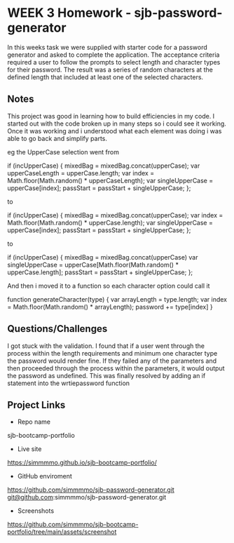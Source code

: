 # WEEK 3 Homework - sjb-password-generator
In this weeks task we were supplied with starter code for a password generator and asked to complete the application. 
The acceptance criteria required a user to follow the prompts to select length and character types for their password. The result was a series of random characters at the defined length that included at least one of the selected characters.

## Notes 
This project was good in learning how to build efficiencies in my code. I started out with the code broken up in many steps so i could see it working. Once it was working and i understood what each element was doing i was able to go back and simplify parts. 

eg the UpperCase selection went from 

if (incUpperCase) {
  mixedBag = mixedBag.concat(upperCase);
  var upperCaseLength = upperCase.length;
  var index = Math.floor(Math.random() * upperCaseLength);
  var singleUpperCase = upperCase[index];
  passStart = passStart + singleUpperCase;
};

to 

if (incUpperCase) {
  mixedBag = mixedBag.concat(upperCase);
  var index = Math.floor(Math.random() * upperCase.length);
  var singleUpperCase = upperCase[index];
  passStart = passStart + singleUpperCase;
};

to 

if (incUpperCase) {
  mixedBag = mixedBag.concat(upperCase)
  var singleUpperCase = upperCase[Math.floor(Math.random() * upperCase.length];
  passStart = passStart + singleUpperCase;
};

And then i moved it to a function so each character option could call it

function generateCharacter(type) {
  var arrayLength = type.length;
  var index = Math.floor(Math.random() * arrayLength);
  password += type[index]
}


## Questions/Challenges
I got stuck with the validation. I found that if a user went through the process within the length requirements and minimum one character type the password would render fine. If they failed any of the parameters and then proceeded through the process within the parameters, it would output the password as undefined. This was finally resolved by adding an if statement into the wrtiepassword function 

## Project Links

* Repo name

sjb-bootcamp-portfolio

* Live site

https://simmmmo.github.io/sjb-bootcamp-portfolio/

* GitHub enviroment

https://github.com/simmmmo/sjb-password-generator.git
git@github.com:simmmmo/sjb-password-generator.git

* Screenshots

https://github.com/simmmmo/sjb-bootcamp-portfolio/tree/main/assets/screenshot